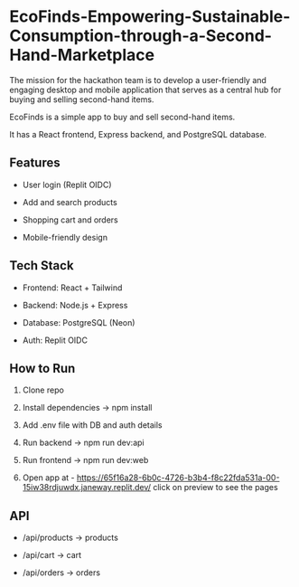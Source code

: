 # EcoFinds-Empowering-Sustainable-Consumption-through-a-Second-Hand-Marketplace

The mission for the hackathon team is to develop a user-friendly and engaging desktop and mobile application that serves as a central hub for buying and selling second-hand items.

EcoFinds is a simple app to buy and sell second-hand items.  

It has a React frontend, Express backend, and PostgreSQL database.  



## Features

- User login (Replit OIDC)  

- Add and search products  

- Shopping cart and orders  

- Mobile-friendly design  



## Tech Stack

- Frontend: React + Tailwind  

- Backend: Node.js + Express  

- Database: PostgreSQL (Neon)  

- Auth: Replit OIDC  



## How to Run

1. Clone repo  

2. Install dependencies → npm install  

3. Add .env file with DB and auth details  

4. Run backend → npm run dev:api  

5. Run frontend → npm run dev:web  

6. Open app at - https://65f16a28-6b0c-4726-b3b4-f8c22fda531a-00-15iw38rdjuwdx.janeway.replit.dev/
 click on preview to see the pages




## API

- /api/products → products  

- /api/cart → cart  

- /api/orders → orders  
